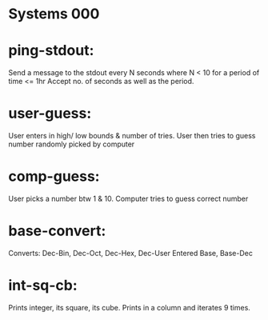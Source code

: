 # Systems 000

# ping-stdout:
Send a message to the stdout every N seconds where N < 10 for
a period of time <= 1hr
Accept no. of seconds as well as the period.

# user-guess:
User enters in high/ low bounds & number of tries.
User then tries to guess number randomly picked by computer

# comp-guess:
User picks a number btw 1 & 10.
Computer tries to guess correct number

# base-convert:
Converts: Dec-Bin, Dec-Oct, Dec-Hex, Dec-User Entered Base, Base-Dec

# int-sq-cb:
Prints integer, its square, its cube.
Prints in a column and iterates 9 times.
